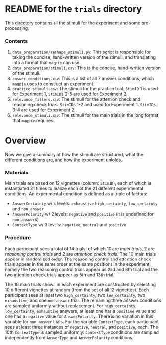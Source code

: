 # README for the `trials` directory

This directory contains all the stimuli for the experiment and some pre-processing.

### Contents
1. `data_preparation/reshape_stimuli.py`: This script is responsible for taking the concise, 
   hand-written version of the stimuli, and translating into a format that `magpie` can use.
2. `data_preparation/stimuli.csv`: This is the concise, hand-written version of the stimuli.
3. `answer-conditions.csv`: This is a list of all 7 answer conditions, which `magpie` uses to construct an experiment.
4. `practice_stimuli.csv`: The stimuli for the practice trial. `StimID` 1 is used for Experiment 1, `StimID`s 2-5 are used for Experiment 2.
5. `relevance_fillers.csv`: The stimuli for the attention check and reasoning check trials. `StimID`s 1-2 and used for Experiment 1. `StimID`s 3-4 are used for Experiment 2.
6. `relevance_stimuli.csv`: The stimuli for the main trials in the long format that `magpie` requires.


# Overview

Now we give a summary of how the stimuli are structured, what the different conditions are, and how the experiment unfolds.

### Materials

Main trials are based on 12 vignettes (column: `StimID`), each of which is instantiated 21 times to realize each of the 21 different experimental conditions.
An experimental condition is defined as a triple of factors: 
  + `AnswerCertainty` w/ 4 levels: `exhaustive` `high_certainty`, `low_certainty` and `non_answer`
  + `AnswerPolarity` w/ 2 levels: `negative` and `positive` (it is undefined for `non_answer`s)
  + `ContextType` w/ 3 levels: `negative`, `neutral` and `positive`

### Procedure

Each participant sees a total of 14 trials, of which 10 are *main trials*, 2 are *reasoning control trials* and 2 are *attention check trials*. The 10 main trials appear in randomized order. The reasoning control and attention check trials appear in the same order at the same positions in the experiment, namely the two reasoning control trials appear as 2nd and 8th trial and the two attention check trials appear as 5th and 13th trial.
 
The 10 main trials shown in each experiment are constructed by selecting 10 different vignettes at random (from the set of all 12 vignettes). 
Each participant sees at least two `high_certainty`, two `low_certainty`, two `exhaustive`, and one `non-answer` trial. The remaining three answer conditions are sampled uniformly without replacement.
For `high_certainty`, `low_certainty`, `exhaustive` answers, at least one has a `positive` value and one has a `negative` value for `AnswerPolarity`.
There is no variation in this variable for `non_answer` trials.
For the variable `ContextType`, each participant sees at least three instances of `negative`, `neutral`, and `positive`, each.
The 10th `ContextType` is sampled uniformly.
`ContextType` conditions are sampled independently from `AnswerType` and `AnswerPolarity` conditions.


